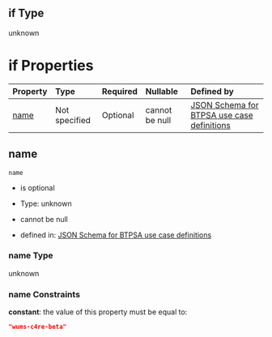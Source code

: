 ## if Type

unknown

# if Properties

| Property      | Type          | Required | Nullable       | Defined by                                                                                                                                                                                                        |
| :------------ | :------------ | :------- | :------------- | :---------------------------------------------------------------------------------------------------------------------------------------------------------------------------------------------------------------- |
| [name](#name) | Not specified | Optional | cannot be null | [JSON Schema for BTPSA use case definitions](btpsa-usecase-properties-services-items-allof-2-then-allof-54-if-properties-name.md "undefined#/properties/services/items/allOf/2/then/allOf/54/if/properties/name") |

## name



`name`

*   is optional

*   Type: unknown

*   cannot be null

*   defined in: [JSON Schema for BTPSA use case definitions](btpsa-usecase-properties-services-items-allof-2-then-allof-54-if-properties-name.md "undefined#/properties/services/items/allOf/2/then/allOf/54/if/properties/name")

### name Type

unknown

### name Constraints

**constant**: the value of this property must be equal to:

```json
"wums-c4re-beta"
```
